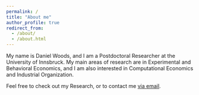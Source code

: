 ```yaml
---
permalink: /
title: "About me"
author_profile: true
redirect_from: 
  - /about/
  - /about.html
---
```


My name is Daniel Woods, and I am a Postdoctoral Researcher at the University of Innsbruck.  My main areas of research are in Experimental and Behavioral Economics, and I am also interested in Computational Economics and Industrial Organization.  

Feel free to check out my Research, or to contact me [via email](mailto:daniel.j.woods@uibk.ac.at).
